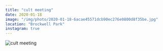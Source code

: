 ```yaml
---
title: "cult meeting"
date: 2020-01-18
image: "/img/photo/2020-01-18-6acae45571dcb90ec276e0800d8f35be.jpg"
location: "Brockwell Park"
instagram: true
---
```


![cult meeting](/img/photo/2020-01-18-6acae45571dcb90ec276e0800d8f35be.jpg)
